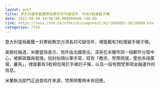 ```yaml
---
layout: post
title: 意大利當局截獲寄給教宗的可疑信件　內有3粒懷疑子彈
date: 2021-08-09 19:08:08.000000000 +08:00
link: https://news.rthk.hk/rthk/ch/component/k2/1605083-20210809.htm
categories: rthk
---
```


意大利當局截獲一封寄給教宗方濟各的可疑信件，裡面載有3粒懷疑手槍子彈。

美聯社報道，米蘭當局表示，信件由法國寄出，深宵在米蘭市郊一個郵件分發中心，被郵政職員發現。信封抬頭以筆手寫，寫有「教宗，梵蒂岡城，聖伯多祿廣場，羅馬」，裡面載有3粒相信用於手槍的子彈，以及一段有關梵蒂岡金融運作的信息。

米蘭執法部門正追查信件來源，梵蒂岡暫時未有回應。
